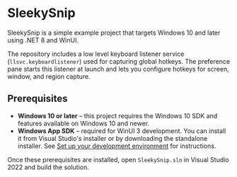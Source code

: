 # SleekySnip

SleekySnip is a simple example project that targets Windows 10 and later using .NET 8 and WinUI.

The repository includes a low level keyboard listener service (`llsvc.keyboardlistener`) used for capturing global hotkeys.  The preference pane starts this listener at launch and lets you configure hotkeys for screen, window, and region capture.

## Prerequisites

- **Windows 10 or later** – this project requires the Windows 10 SDK and features available on Windows 10 and newer.
- **Windows App SDK** – required for WinUI 3 development. You can install it from Visual Studio's installer or by downloading the standalone installer. See [Set up your development environment](https://learn.microsoft.com/windows/apps/windows-app-sdk/set-up-your-development-environment) for instructions.

Once these prerequisites are installed, open `SleekySnip.sln` in Visual Studio 2022 and build the solution.

